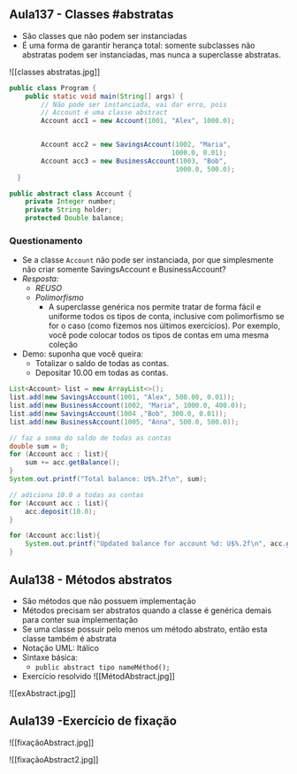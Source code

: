 ## Aula137 - Classes #abstratas 

- São classes que não podem ser instanciadas
- É uma forma de garantir herança total: somente subclasses não abstratas podem ser instanciadas, mas nunca a superclasse abstratas.

![[classes abstratas.jpg]]
```java
public class Program {  
    public static void main(String[] args) {  
		// Não pode ser instanciada, vai dar erro, pois 
	    // Account é uma classe abstract
        Account acc1 = new Account(1001, "Alex", 1000.0); 


        Account acc2 = new SavingsAccount(1002, "Maria", 
									     1000.0, 0.01);  
        Account acc3 = new BusinessAccount(1003, "Bob", 
									      1000.0, 500.0);  
  }

public abstract class Account {  
    private Integer number;  
    private String holder;  
    protected Double balance;

```
### Questionamento
- Se a classe `Account` não pode ser instanciada, por que simplesmente não criar somente SavingsAccount e BusinessAccount?
- *Resposta:*
	- *REUSO*
	- *Polimorfismo*
		- A superclasse genérica nos permite tratar de forma fácil e uniforme todos os tipos de conta, inclusive com polimorfismo se for o caso (como fizemos nos últimos exercícios). Por exemplo, você pode colocar todos os tipos de contas em uma mesma coleção
- Demo: suponha que você queira:
	- Totalizar o saldo de todas as contas.
	- Depositar 10.00 em todas as contas.

```java
List<Account> list = new ArrayList<>();  
list.add(new SavingsAccount(1001, "Alex", 500.00, 0.01));  
list.add(new BusinessAccount(1002, "Maria", 1000.0, 400.0));  
list.add(new SavingsAccount(1004 ,"Bob", 300.0, 0.01));  
list.add(new BusinessAccount(1005, "Anna", 500.0, 500.0));  

// faz a soma do saldo de todas as contas
double sum = 0;  
for (Account acc : list){  
    sum += acc.getBalance();  
}  
System.out.printf("Total balance: U$%.2f\n", sum);  

// adiciona 10.0 a todas as contas
for (Account acc : list){  
    acc.deposit(10.0);  
}  

for (Account acc:list){  
    System.out.printf("Updated balance for account %d: U$%.2f\n", acc.getNumber(), acc.getBalance());  
}
```

## Aula138 - Métodos abstratos

- São métodos que não possuem implementação
- Métodos precisam ser abstratos quando a classe é genérica demais para conter sua implementação
- Se uma classe possuir pelo menos um método abstrato, então esta classe também é abstrata
- Notação UML: Itálico
- Sintaxe básica:
	- `public abstract tipo nameMéthod();`
- Exercício resolvido
![[MétodAbstract.jpg]]

![[exAbstract.jpg]]

## Aula139 -Exercício de fixação
![[fixaçãoAbstract.jpg]]

![[fixaçãoAbstract2.jpg]]